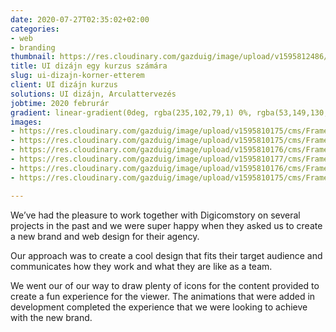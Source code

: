 ```yaml
---
date: 2020-07-27T02:35:02+02:00
categories:
- web
- branding
thumbnail: https://res.cloudinary.com/gazduig/image/upload/v1595812486/cms/PENS_samt9g.png
title: UI dizájn egy kurzus számára
slug: ui-dizajn-korner-etterem
client: UI dizájn kurzus
solutions: UI dizájn, Arculattervezés
jobtime: 2020 februrár
gradient: linear-gradient(0deg, rgba(235,102,79,1) 0%, rgba(53,149,130,0) 45%)
images:
- https://res.cloudinary.com/gazduig/image/upload/v1595810175/cms/Frame_105_rew3qe.webp
- https://res.cloudinary.com/gazduig/image/upload/v1595810175/cms/Frame_104_f4dbib.webp
- https://res.cloudinary.com/gazduig/image/upload/v1595810176/cms/Frame_103_hrziob.webp
- https://res.cloudinary.com/gazduig/image/upload/v1595810177/cms/Frame_102_sbzd5r.webp
- https://res.cloudinary.com/gazduig/image/upload/v1595810176/cms/Frame_101_u3pz08.webp
- https://res.cloudinary.com/gazduig/image/upload/v1595810175/cms/Frame_100_o4f4hw.webp

---
```

We’ve had the pleasure to work together with Digicomstory on several projects in the past and we were super happy when they asked us to create a new brand and web design for their agency.

Our approach was to create a cool design that fits their target audience and communicates how they work and what they are like as a team.

We went our of our way to draw plenty of icons for the content provided to create a fun experience for the viewer. The animations that were added in development completed the experience that we were looking to achieve with the new brand.